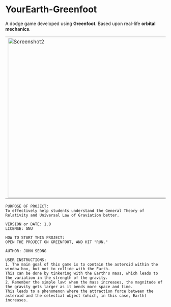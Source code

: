 # YourEarth-Greenfoot
A dodge game developed using **Greenfoot**. Based upon real-life **orbital mechanics**.

<table><tr>

<td valign="center"><img width="500" alt="Screenshot2" src="https://user-images.githubusercontent.com/35755386/194770367-f390f678-8ee7-4652-a24b-ea79efdf4873.png">
</td>

<td valign="center"><img width="500" alt="Screenshot3" src="https://user-images.githubusercontent.com/35755386/194770371-0900b0b9-479d-4701-b8b7-42b09b188190.png">
</td>

<td valign="center"><img width="500" alt="Screenshot1" src="https://user-images.githubusercontent.com/35755386/194770359-82d7dab5-3061-4a1b-836a-272d3eaed30c.png">
</td>

<td valign="center"><img width="500" alt="Screenshot4" src="https://user-images.githubusercontent.com/35755386/194770372-e376e256-8d3b-4768-b733-ed4b9ae7d6f6.png">
</td>

</tr></table>

```
PURPOSE OF PROJECT:
To effectively help students understand the General Theory of Relativity and Universal Law of Graviation better.

VERSION or DATE: 1.0
LICENSE: GNU

HOW TO START THIS PROJECT:
OPEN THE PROJECT ON GREENFOOT, AND HIT "RUN."

AUTHOR: JOHN SEONG

USER INSTRUCTIONS:
1. The main goal of this game is to contain the asteroid within the window box, but not to collide with the Earth.
This can be done by tinkering with the Earth's mass, which leads to the variation in the strength of the gravity.
2. Remember the simple law: when the mass increases, the magnitude of the gravity gets larger as it bends more space and time.
This leads to a phenomenon where the attraction force between the asteroid and the celestial object (which, in this case, Earth) increases.
```
